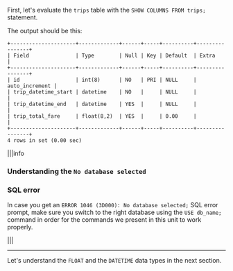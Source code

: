 First, let's evaluate the `trips` table with the `SHOW COLUMNS FROM trips;` statement.

The output should be this:

```
+---------------------+-------------+------+-----+----------+----------------+
| Field               | Type        | Null | Key | Default  | Extra          |
+---------------------+-------------+------+-----+----------+----------------+
| id                  | int(8)      | NO   | PRI | NULL     | auto_increment |
| trip_datetime_start | datetime    | NO   |     | NULL     |                |
| trip_datetime_end   | datetime    | YES  |     | NULL     |                |
| trip_total_fare     | float(8,2)  | YES  |     | 0.00     |                |
+---------------------+-------------+------+-----+----------+----------------+
4 rows in set (0.00 sec)
```

|||info
### Understanding the `No database selected` 
### SQL error

In case you get an `ERROR 1046 (3D000): No database selected;` SQL error prompt, make sure you switch to the right database using the `USE db_name;` command in order for the commands we present in this unit to work properly.

|||

---

Let's understand the `FLOAT` and the `DATETIME` data types in the next section.